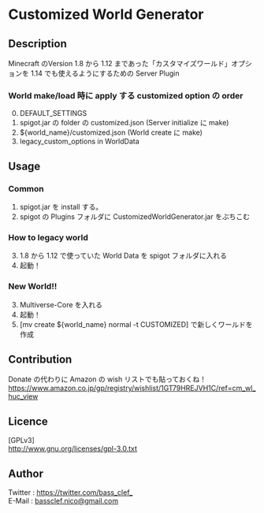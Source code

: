   
  
Customized World Generator
==========================
  
  
## Description
Minecraft のVersion 1.8 から 1.12 まであった「カスタマイズワールド」オプションを 1.14 でも使えるようにするための Server Plugin  
  
### World make/load 時に apply する customized option の order  
0. DEFAULT\_SETTINGS
1. spigot.jar の folder の customized.json (Server initialize に make)  
2. ${world\_name}/customized.json (World create に make)  
3. legacy\_custom\_options in WorldData  
  
## Usage
### Common
1. spigot.jar を install する。
2. spigot の Plugins フォルダに CustomizedWorldGenerator.jar をぶちこむ
  
### How to legacy world
3. 1.8 から 1.12 で使っていた World Data を spigot フォルダに入れる
4. 起動！
  
### New World!!
3. Multiverse-Core を入れる
4. 起動！
5. [mv create ${world\_name} normal -t CUSTOMIZED] で新しくワールドを作成

## Contribution
Donate の代わりに Amazon の wish リストでも貼っておくね！  
<https://www.amazon.co.jp/gp/registry/wishlist/1GT79HREJVH1C/ref=cm_wl_huc_view>  
  
## Licence
[GPLv3]  
<http://www.gnu.org/licenses/gpl-3.0.txt>  
  
## Author
Twitter : <https://twitter.com/bass_clef_>  
E-Mail  : bassclef.nico@gmail.com  
  
